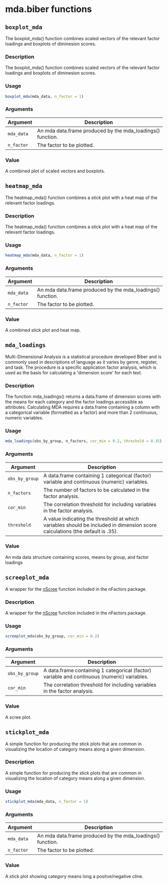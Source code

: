 # mda.biber functions

## `boxplot_mda`

The boxplot_mda() function combines scaled vectors of the relevant factor loadings and boxplots of diminesion scores.


### Description

The boxplot_mda() function combines scaled vectors of the relevant factor loadings and boxplots of diminesion scores.


### Usage

```r
boxplot_mda(mda_data, n_factor = 1)
```


### Arguments

Argument      |Description
------------- |----------------
`mda_data`     |     An mda data.frame produced by the mda_loadings() function.
`n_factor`     |     The factor to be plotted.


### Value

A combined plot of scaled vectors and boxplots.

## `heatmap_mda`

The heatmap_mda() function combines a stick plot with a heat map of the relevant factor loadings.


### Description

The heatmap_mda() function combines a stick plot with a heat map of the relevant factor loadings.


### Usage

```r
heatmap_mda(mda_data, n_factor = 1)
```


### Arguments

Argument      |Description
------------- |----------------
`mda_data`     |     An mda data.frame produced by the mda_loadings() function.
`n_factor`     |     The factor to be plotted.


### Value

A combined stick plot and heat map.

## `mda_loadings`

Multi-Dimensional Analysis is a statistical procedure developed Biber and is commonly used in descriptions of language as it varies by genre, register, and task. The procedure is a specific application factor analysis, which is used as the basis for calculating a 'dimension score' for each text.


### Description

The function mda_loadings() returns a data.frame of dimension scores with the means for each category and the factor loadings accessible as attributes. Calculating MDA requires a data.frame containing a column with a categorical variable (formatted as a factor) and more than 2 continuous, numeric variables.


### Usage

```r
mda_loadings(obs_by_group, n_factors, cor_min = 0.2, threshold = 0.35)
```


### Arguments

Argument      |Description
------------- |----------------
`obs_by_group`     |     A data.frame containing 1 categorical (factor) variable and continuous (numeric) variables.
`n_factors`     |     The number of factors to be calculated in the factor analysis.
`cor_min`     |     The correlation threshold for including variables in the factor analysis.
`threshold`     |     A value indicating the threshold at which variables should be included in dimension score calculations (the default is .35).


### Value

An mda data structure containing scores, means by group, and factor loadings

## `screeplot_mda`

A wrapper for the [nScree](https://search.r-project.org/CRAN/refmans/nFactors/html/nScree.html) function included in the nFactors package.


### Description

A wrapper for the [nScree](https://search.r-project.org/CRAN/refmans/nFactors/html/nScree.html) function included in the nFactors package.


### Usage

```r
screeplot_mda(obs_by_group, cor_min = 0.2)
```


### Arguments

Argument      |Description
------------- |----------------
`obs_by_group`     |     A data.frame containing 1 categorical (factor) variable and continuous (numeric) variables.
`cor_min`     |     The correlation threshold for including variables in the factor analysis.


### Value

A scree plot.

## `stickplot_mda`

A simple function for producing the stick plots that are common in visualizing the location of category means along a given dimension.


### Description

A simple function for producing the stick plots that are common in visualizing the location of category means along a given dimension.


### Usage

```r
stickplot_mda(mda_data, n_factor = 1)
```


### Arguments

Argument      |Description
------------- |----------------
`mda_data`     |     An mda data.frame produced by the mda_loadings() function.
`n_factor`     |     The factor to be plotted.


### Value

A stick plot showing category means long a positve/negative cline.







